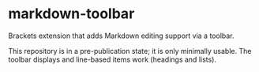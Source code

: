 # markdown-toolbar

Brackets extension that adds Markdown editing support via a toolbar.

This repository is in a pre-publication state; it is only minimally usable. The
toolbar displays and line-based items work (headings and lists).
